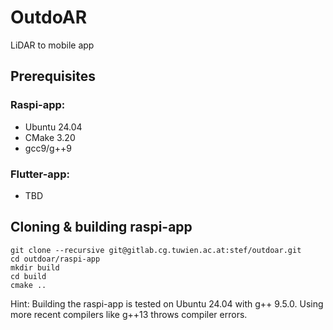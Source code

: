 # OutdoAR
LiDAR to mobile app

## Prerequisites

### Raspi-app:
- Ubuntu 24.04
- CMake 3.20
- gcc9/g++9

### Flutter-app:
- TBD

## Cloning & building raspi-app
```
git clone --recursive git@gitlab.cg.tuwien.ac.at:stef/outdoar.git
cd outdoar/raspi-app
mkdir build
cd build
cmake ..
```

Hint: Building the raspi-app is tested on Ubuntu 24.04 with g++ 9.5.0. Using more recent compilers like g++13 throws compiler errors.